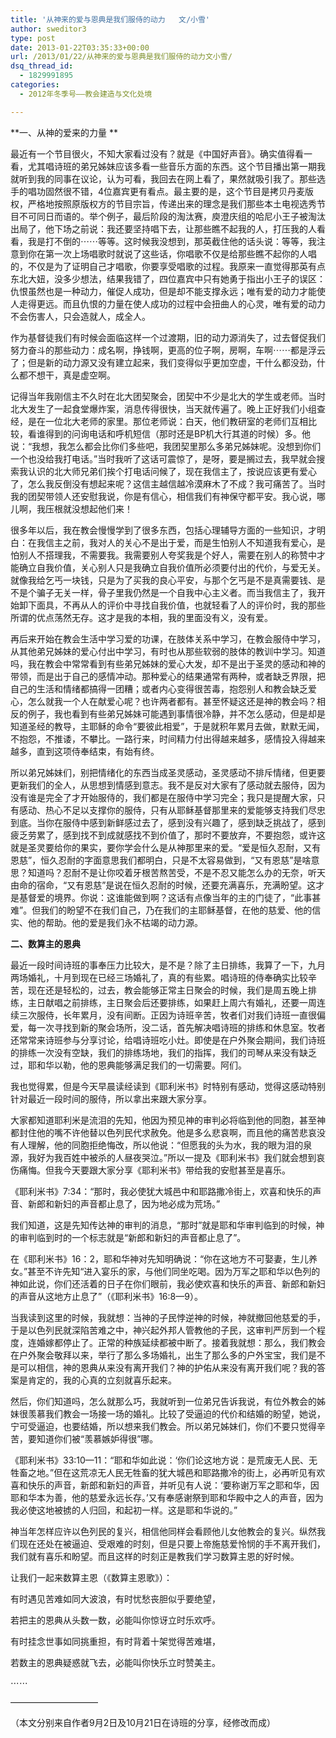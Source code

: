 ```yaml
---
title: '从神来的爱与恩典是我们服侍的动力   文/小雪'
author: sweditor3
type: post
date: 2013-01-22T03:35:33+00:00
url: /2013/01/22/从神来的爱与恩典是我们服侍的动力文小雪/
dsq_thread_id:
  - 1829991895
categories:
  - 2012年冬季号——教会建造与文化处境

---
```

**一、从神的爱来的力量 **

最近有一个节目很火，不知大家看过没有？就是《中国好声音》。确实值得看一看，尤其唱诗班的弟兄姊妹应该多看一些音乐方面的东西。这个节目播出第一期我就听到我的同事在议论，认为可看，我回去在网上看了，果然就吸引我了。那些选手的唱功固然很不错，4位嘉宾更有看点。最主要的是，这个节目是拷贝丹麦版权，严格地按照原版权方的节目宗旨，传递出来的理念是我们那些本土电视选秀节目不可同日而语的。举个例子，最后阶段的淘汰赛，庾澄庆组的哈尼小王子被淘汰出局了，他下场之前说：我还要坚持唱下去，让那些瞧不起我的人，打压我的人看看，我是打不倒的⋯⋯等等。这时候我没想到，那英截住他的话头说：等等，我注意到你在第一次上场唱歌时就说了这些话，你唱歌不仅是给那些瞧不起你的人唱的，不仅是为了证明自己才唱歌，你要享受唱歌的过程。我原来一直觉得那英有点东北大妞，没多少想法，结果我错了，四位嘉宾中只有她勇于指出小王子的误区：仇恨虽然也是一种动力，催促人成功，但是却不能支撑永远；唯有爱的动力才能使人走得更远。而且仇恨的力量在使人成功的过程中会扭曲人的心灵，唯有爱的动力不会伤害人，只会造就人，成全人。

作为基督徒我们有时候会面临这样一个过渡期，旧的动力源消失了，过去督促我们努力奋斗的那些动力：成名啊，挣钱啊，更高的位子啊，房啊，车啊⋯⋯都是浮云了；但是新的动力源又没有建立起来，我们变得似乎更加空虚，干什么都没劲，什么都不想干，真是虚空啊。

记得当年我刚信主不久时在北大团契聚会，团契中不少是北大的学生或老师。当时北大发生了一起食堂爆炸案，消息传得很快，当天就传遍了。晚上正好我们小组查经，是在一位北大老师的家里。那位老师说：白天，他们教研室的老师们互相比较，看谁得到的问询电话和呼机短信（那时还是BP机大行其道的时候）多。他说：“我想，我怎么都会比你们多些吧，我团契里那么多弟兄姊妹呢。没想到你们一个也没给我打电话。”当时我听了这话可震惊了，是呀，要是搁过去，我早就会搜索我认识的北大师兄弟们挨个打电话问候了，现在我信主了，按说应该更有爱心了，怎么我反倒没有想起来呢？这信主越信越冷漠麻木了不成？我可痛苦了。当时我的团契带领人还安慰我说，你是有信心，相信我们有神保守都平安。我心说，哪儿啊，我压根就没想起他们来！

很多年以后，我在教会慢慢学到了很多东西，包括心理辅导方面的一些知识，才明白：在我信主之前，我对人的关心不是出于爱，而是生怕别人不知道我有爱心，是怕别人不搭理我，不需要我。我需要别人夸奖我是个好人，需要在别人的称赞中才能确立自我价值，关心别人只是我确立自我价值所必须要付出的代价，与爱无关。就像我给乞丐一块钱，只是为了买我的良心平安，与那个乞丐是不是真需要钱、是不是个骗子无关一样，骨子里我仍然是一个自我中心主义者。而当我信主了，我开始卸下面具，不再从人的评价中寻找自我价值，也就轻看了人的评价时，我的那些所谓的优点荡然无存。这才是我的本相，我的里面没有义，没有爱。

再后来开始在教会生活中学习爱的功课，在肢体关系中学习，在教会服侍中学习，从其他弟兄姊妹的爱心付出中学习，有时也从那些软弱的肢体的教训中学习。知道吗，我在教会中常常看到有些弟兄姊妹的爱心大发，却不是出于圣灵的感动和神的带领，而是出于自己的感情冲动。那种爱心的结果通常有两种，或者缺乏界限，把自己的生活和情绪都搞得一团糟；或者内心变得很苦毒，抱怨别人和教会缺乏爱心，怎么就我一个人在献爱心呢？也许两者都有。甚至怀疑这还是神的教会吗？相反的例子，我也看到有些弟兄姊妹可能遇到事情很冷静，并不怎么感动，但是却是知道圣经的教导，主耶稣的命令“要彼此相爱”，于是就积年累月去做，默默无闻，不抱怨，不推诿，不攀比。一路行来，时间精力付出得越来越多，感情投入得越来越多，直到这项侍奉结束，有始有终。

所以弟兄姊妹们，别把情绪化的东西当成圣灵感动，圣灵感动不排斥情绪，但更要更新我们的全人，从思想到情感到意志。我不是反对大家有了感动就去服侍，因为没有谁是完全了才开始服侍的，我们都是在服侍中学习完全；我只是提醒大家，只有感动、热心不足以支撑你的服侍，只有从耶稣基督那里来的爱能够支持我们尽忠到底。当你在服侍中感到新鲜感过去了，感到没有兴趣了，感到缺乏挑战了，感到疲乏劳累了，感到找不到成就感找不到价值了，那时不要放弃，不要抱怨，或许这就是圣灵要给你的果实，要你学会什么是从神那里来的爱。“爱是恒久忍耐，又有恩慈”，恒久忍耐的字面意思我们都明白，只是不太容易做到，“又有恩慈”是啥意思？知道吗？忍耐不是让你咬着牙根苦熬苦受，不是不忍又能怎么办的无奈，听天由命的宿命，“又有恩慈”是说在恒久忍耐的时候，还要充满喜乐，充满盼望。这才是基督爱的境界。你说：这谁能做到啊？这话有点像当年的主的门徒了，“此事甚难”。但我们的盼望不在我们自己，乃在我们的主耶稣基督，在他的慈爱、他的信实、他的帮助。他的爱是我们永不枯竭的动力源。

<p style="text-align: left;">
  <strong>二、数算主的恩典 </strong>
</p>

最近一段时间诗班的事奉压力比较大，是不是？除了主日排练，我算了一下，九月两场婚礼，十月到现在已经三场婚礼了，真的有些累。唱诗班的侍奉确实比较辛苦，现在还是轻松的，过去，教会能够正常主日聚会的时候，我们是周五晚上排练，主日献唱之前排练，主日聚会后还要排练，如果赶上周六有婚礼，还要一周连续三次服侍，长年累月，没有间断。正因为诗班辛苦，牧者们对我们诗班一直很偏爱，每一次寻找到新的聚会场所，没二话，首先解决唱诗班的排练和休息室。牧者还常常来诗班参与分享讨论，给唱诗班吃小灶。即使是在户外聚会期间，我们诗班的排练一次没有空缺，我们的排练场地，我们的指挥，我们的司琴从来没有缺乏过，耶和华以勒，他的恩典能够满足我们的一切需要。阿们。

我也觉得累，但是今天早晨读经读到《耶利米书》时特别有感动，觉得这感动特别针对最近一段时间的服侍，所以拿出来跟大家分享。

大家都知道耶利米是流泪的先知，他因为预见神的审判必将临到他的同胞，甚至神都封住他的嘴不许他替以色列民代求赦免。他是多么悲哀啊，而且他的痛苦悲哀没有人理解，他的同胞拒绝悔改，所以他说：“但愿我的头为水，我的眼为泪的泉源，我好为我百姓中被杀的人昼夜哭泣。”所以一提及《耶利米书》我们就会想到哀伤痛悔。但我今天要跟大家分享《耶利米书》带给我的安慰甚至是喜乐。

《耶利米书》7:34：“那时，我必使犹大城邑中和耶路撒冷街上，欢喜和快乐的声音、新郎和新妇的声音都止息了，因为地必成为荒场。”

我们知道，这是先知传达神的审判的消息，“那时”就是耶和华审判临到的时候，神的审判临到时的一个标志就是“新郎和新妇的声音都止息了”。

在《耶利米书》16：2，耶和华神对先知明确说：“你在这地方不可娶妻，生儿养女。”甚至不许先知“进入宴乐的家，与他们同坐吃喝。因为万军之耶和华以色列的神如此说，你们还活着的日子在你们眼前，我必使欢喜和快乐的声音、新郎和新妇的声音从这地方止息了”（《耶利米书》16:8—9）。

当我读到这里的时候，我就想：当神的子民悖逆神的时候，神就撤回他慈爱的手，于是以色列民就深陷苦难之中，神兴起外邦人管教他的子民，这审判严厉到一个程度，连婚嫁都停止了。正常的种族延续都被中断了。接着我就想：那么，我们教会在户外聚会敬拜以来，举行了那么多场婚礼，出生了那么多的户外宝宝，我们是不是可以相信，神的恩典从来没有离开我们？神的护佑从来没有离开我们呢？我的答案是肯定的，我的心真的立刻就喜乐起来。

然后，你们知道吗，怎么就那么巧，我就听到一位弟兄告诉我说，有位外教会的姊妹很羡慕我们教会一场接一场的婚礼。比较了受逼迫的代价和结婚的盼望，她说，宁可受逼迫，也要结婚，所以想来我们教会。所以弟兄姊妹们，你们不要只觉得辛苦，要知道你们被“羡慕嫉妒得很”哪。

《耶利米书》33:10—11：“耶和华如此说：‘你们论这地方说：是荒废无人民、无牲畜之地。”但在这荒凉无人民无牲畜的犹大城邑和耶路撒冷的街上，必再听见有欢喜和快乐的声音，新郎和新妇的声音，并听见有人说：‘要称谢万军之耶和华，因耶和华本为善，他的慈爱永远长存。’又有奉感谢祭到耶和华殿中之人的声音，因为我必使这地被掳的人归回，和起初一样。这是耶和华说的。”

神当年怎样应许以色列民的复兴，相信他同样会看顾他儿女他教会的复兴。纵然我们现在还处在被逼迫、受艰难的时刻，但是只要上帝施慈爱怜悯的手不离开我们，我们就有喜乐和盼望。而且这样的时刻正是教我们学习数算主恩的好时候。

让我们一起来数算主恩（《数算主恩歌》）：

有时遇见苦难如同大波浪，有时忧愁丧胆似乎要绝望，

若把主的恩典从头数一数，必能叫你惊讶立时乐欢呼。

有时挂念世事如同挑重担，有时背着十架觉得苦难堪，

若数主的恩典疑惑就飞去，必能叫你快乐立时赞美主。

⋯⋯

——————————

（本文分别来自作者9月2日及10月21日在诗班的分享，经修改而成）